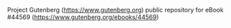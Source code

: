 Project Gutenberg (https://www.gutenberg.org) public repository for eBook #44569 (https://www.gutenberg.org/ebooks/44569)
